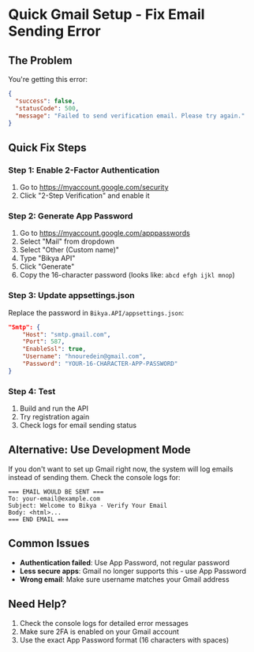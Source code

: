 # Quick Gmail Setup - Fix Email Sending Error

## The Problem
You're getting this error:
```json
{
  "success": false,
  "statusCode": 500,
  "message": "Failed to send verification email. Please try again."
}
```

## Quick Fix Steps

### Step 1: Enable 2-Factor Authentication
1. Go to https://myaccount.google.com/security
2. Click "2-Step Verification" and enable it

### Step 2: Generate App Password
1. Go to https://myaccount.google.com/apppasswords
2. Select "Mail" from dropdown
3. Select "Other (Custom name)"
4. Type "Bikya API"
5. Click "Generate"
6. Copy the 16-character password (looks like: `abcd efgh ijkl mnop`)

### Step 3: Update appsettings.json
Replace the password in `Bikya.API/appsettings.json`:

```json
"Smtp": {
    "Host": "smtp.gmail.com",
    "Port": 587,
    "EnableSsl": true,
    "Username": "hnouredein@gmail.com",
    "Password": "YOUR-16-CHARACTER-APP-PASSWORD"
}
```

### Step 4: Test
1. Build and run the API
2. Try registration again
3. Check logs for email sending status

## Alternative: Use Development Mode
If you don't want to set up Gmail right now, the system will log emails instead of sending them. Check the console logs for:
```
=== EMAIL WOULD BE SENT ===
To: your-email@example.com
Subject: Welcome to Bikya - Verify Your Email
Body: <html>...
=== END EMAIL ===
```

## Common Issues
- **Authentication failed**: Use App Password, not regular password
- **Less secure apps**: Gmail no longer supports this - use App Password
- **Wrong email**: Make sure username matches your Gmail address

## Need Help?
1. Check the console logs for detailed error messages
2. Make sure 2FA is enabled on your Gmail account
3. Use the exact App Password format (16 characters with spaces) 